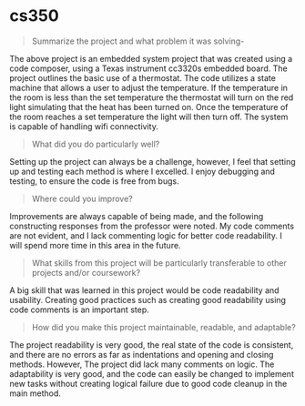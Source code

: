 # cs350

>Summarize the project and what problem it was solving-

The above project is an embedded system project that was created using a code composer, using a Texas instrument cc3320s embedded board. The project outlines the basic use of a thermostat. The code utilizes a state machine that allows a user to adjust the temperature. If the temperature in the room is less than the set temperature the thermostat will turn on the red light simulating that the heat has been turned on. Once the temperature of the room reaches a set temperature the light will then turn off. The system is capable of handling wifi connectivity. 

>What did you do particularly well?

Setting up the project can always be a challenge, however, I feel that setting up and testing each method is where I excelled. I enjoy debugging and testing, to ensure the code is free from bugs.

>Where could you improve?

Improvements are always capable of being made, and the following constructing responses from the professor were noted. My code comments are not evident, and I lack commenting logic for better code readability. I will spend more time in this area in the future.

>What skills from this project will be particularly transferable to other projects and/or coursework?

A big skill that was learned in this project would be code readability and usability. Creating good practices such as creating good readability using code comments is an important step. 

>How did you make this project maintainable, readable, and adaptable?

The project readability is very good, the real state of the code is consistent, and there are no errors as far as indentations and opening and closing methods. However, The project did lack many comments on logic. The adaptability is very good, and the code can easily be changed to implement new tasks without creating logical failure due to good code cleanup in the main method.
